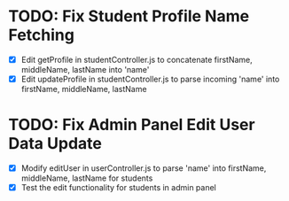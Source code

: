 # TODO: Fix Student Profile Name Fetching

- [x] Edit getProfile in studentController.js to concatenate firstName, middleName, lastName into 'name'
- [x] Edit updateProfile in studentController.js to parse incoming 'name' into firstName, middleName, lastName

# TODO: Fix Admin Panel Edit User Data Update

- [x] Modify editUser in userController.js to parse 'name' into firstName, middleName, lastName for students
- [x] Test the edit functionality for students in admin panel
